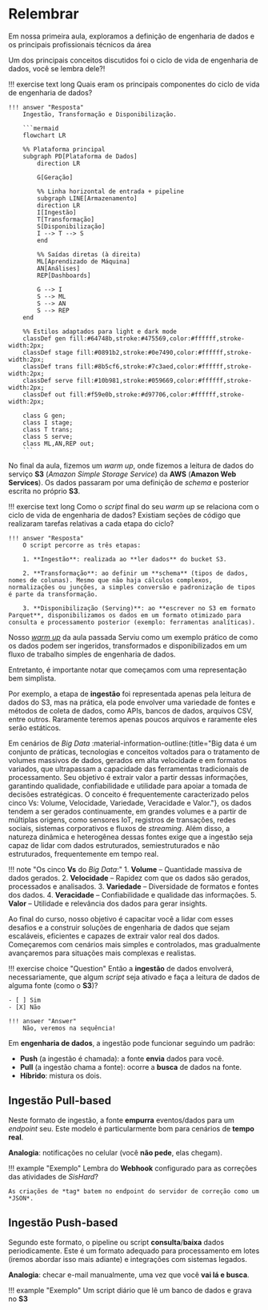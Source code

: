 # Relembrar

Em nossa primeira aula, exploramos a definição de engenharia de dados e os principais profissionais técnicos da área

Um dos principais conceitos discutidos foi o ciclo de vida de engenharia de dados, você se lembra dele?!

!!! exercise text long
    Quais eram os principais componentes do ciclo de vida de engenharia de dados?

    !!! answer "Resposta"
        Ingestão, Transformação e Disponibilização.

        ```mermaid
        flowchart LR

        %% Plataforma principal
        subgraph PD[Plataforma de Dados]
            direction LR

            G[Geração]

            %% Linha horizontal de entrada + pipeline
            subgraph LINE[Armazenamento]
            direction LR
            I[Ingestão]
            T[Transformação]
            S[Disponibilização]
            I --> T --> S
            end

            %% Saídas diretas (à direita)
            ML[Aprendizado de Máquina]
            AN[Análises]
            REP[Dashboards]

            G --> I
            S --> ML
            S --> AN
            S --> REP
        end

        %% Estilos adaptados para light e dark mode
        classDef gen fill:#64748b,stroke:#475569,color:#ffffff,stroke-width:2px;
        classDef stage fill:#0891b2,stroke:#0e7490,color:#ffffff,stroke-width:2px;
        classDef trans fill:#8b5cf6,stroke:#7c3aed,color:#ffffff,stroke-width:2px;
        classDef serve fill:#10b981,stroke:#059669,color:#ffffff,stroke-width:2px;
        classDef out fill:#f59e0b,stroke:#d97706,color:#ffffff,stroke-width:2px;

        class G gen;
        class I stage;
        class T trans;
        class S serve;
        class ML,AN,REP out;
        ```

No final da aula, fizemos um *warm up*, onde fizemos a leitura de dados do serviço **S3** (*Amazon Simple Storage Service*) da **AWS** (**Amazon Web Services**). Os dados passaram por uma definição de *schema* e posterior escrita no próprio **S3**.

!!! exercise text long
    Como o *script* final do seu *warm up* se relaciona com o ciclo de vida de engenharia de dados? Existiam seções de código que realizaram tarefas relativas a cada etapa do ciclo?

    !!! answer "Resposta"
        O script percorre as três etapas:

        1. **Ingestão**: realizada ao **ler dados** do bucket S3.  

        2. **Transformação**: ao definir um **schema** (tipos de dados, nomes de colunas). Mesmo que não haja cálculos complexos, normalizações ou junções, a simples conversão e padronização de tipos é parte da transformação.

        3. **Disponibilização (Serving)**: ao **escrever no S3 em formato Parquet**, disponibilizamos os dados em um formato otimizado para consulta e processamento posterior (exemplo: ferramentas analíticas).

Nosso [*warm up*](../01-intro/warmup.md) da aula passada Serviu como um exemplo prático de como os dados podem ser ingeridos, transformados e disponibilizados em um fluxo de trabalho simples de engenharia de dados.

Entretanto, é importante notar que começamos com uma representação bem simplista.

Por exemplo, a etapa de **ingestão** foi representada apenas pela leitura de dados do S3, mas na prática, ela pode envolver uma variedade de fontes e métodos de coleta de dados, como APIs, bancos de dados, arquivos CSV, entre outros. Raramente teremos apenas poucos arquivos e raramente eles serão estáticos.

Em cenários de *Big Data* :material-information-outline:{title="Big data é um conjunto de práticas, tecnologias e conceitos voltados para o tratamento de volumes massivos de dados, gerados em alta velocidade e em formatos variados, que ultrapassam a capacidade das ferramentas tradicionais de processamento. Seu objetivo é extrair valor a partir dessas informações, garantindo qualidade, confiabilidade e utilidade para apoiar a tomada de decisões estratégicas. O conceito é frequentemente caracterizado pelos cinco Vs: Volume, Velocidade, Variedade, Veracidade e Valor."}, os dados tendem a ser gerados continuamente, em grandes volumes e a partir de múltiplas origens, como sensores IoT, registros de transações, redes sociais, sistemas corporativos e fluxos de *streaming*. Além disso, a natureza dinâmica e heterogênea dessas fontes exige que a ingestão seja capaz de lidar com dados estruturados, semiestruturados e não estruturados, frequentemente em tempo real.

!!! note "Os cinco **Vs** do *Big Data*:"
    1. **Volume** – Quantidade massiva de dados gerados.
    2. **Velocidade** – Rapidez com que os dados são gerados, processados e analisados.
    3. **Variedade** – Diversidade de formatos e fontes dos dados.
    4. **Veracidade** – Confiabilidade e qualidade das informações.
    5. **Valor** – Utilidade e relevância dos dados para gerar insights.

Ao final do curso, nosso objetivo é capacitar você a lidar com esses desafios e a construir soluções de engenharia de dados que sejam escaláveis, eficientes e capazes de extrair valor real dos dados. Começaremos com cenários mais simples e controlados, mas gradualmente avançaremos para situações mais complexas e realistas.

!!! exercise choice "Question"
    Então a **ingestão** de dados envolverá, necessariamente, que algum *script* seja ativado e faça a leitura de dados de alguma fonte (como o **S3**)?

    - [ ] Sim
    - [X] Não

    !!! answer "Answer"
        Não, veremos na sequência!

Em **engenharia de dados**, a ingestão pode funcionar seguindo um padrão:

- **Push** (a ingestão é chamada): a fonte **envia** dados para você.
- **Pull** (a ingestão chama a fonte): ocorre a **busca** de dados na fonte.
- **Híbrido**: mistura os dois.

## Ingestão **Pull-based**

Neste formato de ingestão, a fonte **empurra** eventos/dados para um *endpoint* seu. Este modelo é particularmente bom para cenários de **tempo real**.

**Analogia**: notificações no celular (você **não pede**, elas chegam).

!!! example "Exemplo"
    Lembra do **Webhook** configurado para as correções das atividades de *SisHard*?
    
    As criações de *tag* batem no endpoint do servidor de correção como um *JSON*.

## Ingestão **Push-based**

Segundo este formato, o pipeline ou script **consulta**/**baixa** dados periodicamente. Este é um formato adequado para processamento em lotes (iremos abordar isso mais adiante) e integrações com sistemas legados.

**Analogia**: checar e-mail manualmente, uma vez que você **vai lá e busca**.

!!! example "Exemplo"
    Um script diário que lê um banco de dados e grava no **S3**
